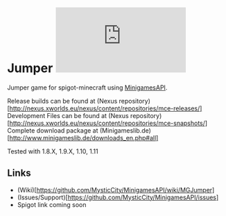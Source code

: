 Jumper [![Build Status](http://www.minigameslib.de/build.php?app=Jumper&major=1)](http://www.minigameslib.de/buildref.php?app=Jumper&major=1)
=======

Jumper game for spigot-minecraft using [MinigamesAPI](https://github.com/MysticCity/MinigamesAPI).

Release builds can be found at (Nexus repository)[http://nexus.xworlds.eu/nexus/content/repositories/mce-releases/]
Development Files can be found at (Nexus repository)[http://nexus.xworlds.eu/nexus/content/repositories/mce-snapshots/]
Complete download package at (Minigameslib.de)[http://www.minigameslib.de/downloads_en.php#all]

Tested with 1.8.X, 1.9.X, 1.10, 1.11

Links
--------

- (Wiki)[https://github.com/MysticCity/MinigamesAPI/wiki/MGJumper]
- (Issues/Support)[https://github.com/MysticCity/MinigamesAPI/issues]
- Spigot link coming soon
